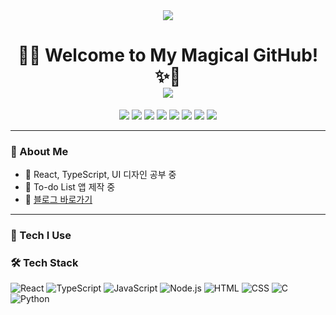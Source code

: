<!-- README.md -->

<div align="center">

<img src="https://capsule-render.vercel.app/api?type=gradient&color=ffb6c1,e6e6fa&height=200&section=header&text=Choi%20Hyeonseo's%20GitHub&fontSize=40&fontColor=ffffff&animation=fadeIn&fontAlignY=40"/>

<h1 align="center">
  🌙✨ Welcome to My Magical GitHub! ✨🌙<br>
  <img src="https://readme-typing-svg.herokuapp.com?font=Pacifico&size=30&duration=4000&color=FFB6C1&center=true&vCenter=true&width=500&lines=Hi+%F0%9F%91%8B+I'm+Choi+Hyeonseo!;Frontend+Fairy+in+training+%F0%9F%A7%9A%E2%80%8D%E2%99%80%EF%B8%8F✨;React%2C+TypeScript+and+Magic!+%F0%9F%8C%9F" />
</h1>

<p align="center">
  <img src="https://img.shields.io/badge/React-🪞%20Magical%20UI%20Tool-ffb6c1?style=for-the-badge&logo=react&logoColor=white" />
  <img src="https://img.shields.io/badge/TypeScript-💙%20Smart%20Magic%20Script-b39ddb?style=for-the-badge&logo=typescript&logoColor=white" />
  <img src="https://img.shields.io/badge/JavaScript-%F0%9F%92%A1%20JS-F7DF1E?style=for-the-badge&logo=javascript&logoColor=black" />
  <img src="https://img.shields.io/badge/Node.js-%F0%9F%8C%B1%20Node-339933?style=for-the-badge&logo=node.js&logoColor=white" />
  <img src="https://img.shields.io/badge/HTML5-%F0%9F%93%84%20HTML-E34F26?style=for-the-badge&logo=html5&logoColor=white" />
  <img src="https://img.shields.io/badge/CSS3-%F0%9F%92%8D%20CSS-1572B6?style=for-the-badge&logo=css3&logoColor=white" />
  <img src="https://img.shields.io/badge/Python-%F0%9F%90%8D%20Python-3776AB?style=for-the-badge&logo=python&logoColor=white" />
  <img src="https://img.shields.io/badge/C-%F0%9F%96%AC%EF%B8%8F%20C-A8B9CC?style=for-the-badge&logo=c&logoColor=white" />
</p>

</div>

---

### 🌸 About Me

- 🎨 React, TypeScript, UI 디자인 공부 중
- 🧁 To-do List 앱 제작 중
- 📌 [블로그 바로가기](https://pythonyum.tistory.com/)

---

### 🧁 Tech I Use

### 🛠 Tech Stack
![React](https://img.shields.io/badge/-React-61DAFB?style=flat-square&logo=react)
![TypeScript](https://img.shields.io/badge/-TypeScript-007ACC?style=flat-square&logo=typescript)
![JavaScript](https://img.shields.io/badge/-JavaScript-F7DF1E?style=flat-square&logo=javascript&logoColor=black)
![Node.js](https://img.shields.io/badge/-Node.js-339933?style=flat-square&logo=node.js)
![HTML](https://img.shields.io/badge/-HTML5-E34F26?style=flat-square&logo=html5&logoColor=white)
![CSS](https://img.shields.io/badge/-CSS3-1572B6?style=flat-square&logo=css3)
![C](https://img.shields.io/badge/-C-A8B9CC?style=flat-square&logo=c)
![Python](https://img.shields.io/badge/-Python-3776AB?style=flat-square&logo=python)

